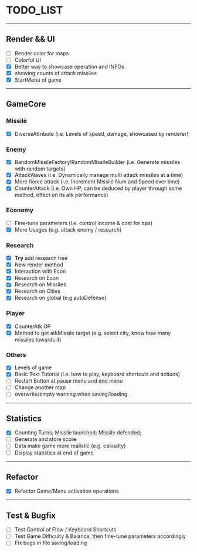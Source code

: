 # TODO_LIST

---

## Render && UI

- [ ] Render color for maps
- [ ] Colorful UI
- [x] Better way to showcase operation and INFOs
- [x] showing counts of attack missiles
- [x] StartMenu of game

---

## GameCore

### Missile

- [x] DiverseAttribute (i.e. Levels of speed, damage, showcased by renderer)

### Enemy

- [x] RandomMissileFactory/RandomMissileBuilder (i.e. Generate missiles with random targets)
- [x] AttackWaves (i.e. Dynamically manage multi attack missiles at a time)
- [x] More fierce attack (i.e. Increment Missile Num and Speed over time)
- [x] CounterAttack (i.e. Own HP, can be deduced by player through some method, effect on its atk performance)

### Economy

- [ ] Fine-tune parameters (i.e. control income & cost for ops)
- [x] More Usages (e.g. attack enemy / research)

### Research

- [x] **Try** add research tree
- [x] New render method
- [x] Interaction with Econ
- [x] Research on Econ
- [x] Research on Missiles
- [x] Research on Cities
- [x] Research on global (e.g autoDefense)

### Player

- [x] CounterAtk OP
- [x] Method to get atkMissile target (e.g. select city, know how many missiles towards it)

### Others

- [x] Levels of game
- [x] Basic Text Tutorial (i.e. how to play, keyboard shortcuts and actions)
- [ ] Restart Button at pause menu and end menu
- [ ] Change another map
- [ ] overwrite/empty warning when saving/loading

---

## Statistics

- [x] Counting Turns; Missile launched; Missile defended;
- [ ] Generate and store score
- [ ] Data make game more realistic (e.g. casualty)
- [ ] Display statistics at end of game

---

## Refactor

- [x] Refactor Game/Menu activation operations

---

## Test & Bugfix

- [ ] Test Control of Flow / Keyboard Shortcuts
- [ ] Test Game Difficulty & Balance, then fine-tune parameters accordingly
- [ ] Fix bugs in file saving/loading
